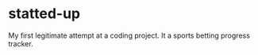 # statted-up
My first legitimate attempt at a coding project. It a sports betting progress tracker. 
